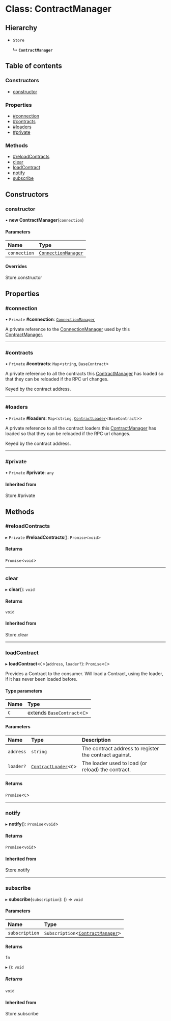 # Class: ContractManager

## Hierarchy

- `Store`

  ↳ **`ContractManager`**

## Table of contents

### Constructors

- [constructor](ContractManager.md#constructor)

### Properties

- [#connection](ContractManager.md##connection)
- [#contracts](ContractManager.md##contracts)
- [#loaders](ContractManager.md##loaders)
- [#private](ContractManager.md##private)

### Methods

- [#reloadContracts](ContractManager.md##reloadcontracts)
- [clear](ContractManager.md#clear)
- [loadContract](ContractManager.md#loadcontract)
- [notify](ContractManager.md#notify)
- [subscribe](ContractManager.md#subscribe)

## Constructors

### constructor

• **new ContractManager**(`connection`)

#### Parameters

| Name | Type |
| :------ | :------ |
| `connection` | [`ConnectionManager`](ConnectionManager.md) |

#### Overrides

Store.constructor

## Properties

### #connection

• `Private` **#connection**: [`ConnectionManager`](ConnectionManager.md)

A private reference to the [ConnectionManager](ConnectionManager.md) used by this [ContractManager](ContractManager.md).

___

### #contracts

• `Private` **#contracts**: `Map`<`string`, `BaseContract`\>

A private reference to all the contracts this [ContractManager](ContractManager.md) has loaded
so that they can be reloaded if the RPC url changes.

Keyed by the contract address.

___

### #loaders

• `Private` **#loaders**: `Map`<`string`, [`ContractLoader`](../README.md#contractloader)<`BaseContract`\>\>

A private reference to all the contract loaders this [ContractManager](ContractManager.md) has loaded
so that they can be reloaded if the RPC url changes.

Keyed by the contract address.

___

### #private

• `Private` **#private**: `any`

#### Inherited from

Store.#private

## Methods

### #reloadContracts

▸ `Private` **#reloadContracts**(): `Promise`<`void`\>

#### Returns

`Promise`<`void`\>

___

### clear

▸ **clear**(): `void`

#### Returns

`void`

#### Inherited from

Store.clear

___

### loadContract

▸ **loadContract**<`C`\>(`address`, `loader?`): `Promise`<`C`\>

Provides a Contract to the consumer. Will load a Contract, using the loader,
if it has never been loaded before.

#### Type parameters

| Name | Type |
| :------ | :------ |
| `C` | extends `BaseContract`<`C`\> |

#### Parameters

| Name | Type | Description |
| :------ | :------ | :------ |
| `address` | `string` | The contract address to register the contract against. |
| `loader?` | [`ContractLoader`](../README.md#contractloader)<`C`\> | The loader used to load (or reload) the contract. |

#### Returns

`Promise`<`C`\>

___

### notify

▸ **notify**(): `Promise`<`void`\>

#### Returns

`Promise`<`void`\>

#### Inherited from

Store.notify

___

### subscribe

▸ **subscribe**(`subscription`): () => `void`

#### Parameters

| Name | Type |
| :------ | :------ |
| `subscription` | `Subscription`<[`ContractManager`](ContractManager.md)\> |

#### Returns

`fn`

▸ (): `void`

##### Returns

`void`

#### Inherited from

Store.subscribe
